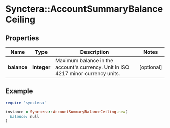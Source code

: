# Synctera::AccountSummaryBalanceCeiling

## Properties

| Name | Type | Description | Notes |
| ---- | ---- | ----------- | ----- |
| **balance** | **Integer** | Maximum balance in the account&#39;s currency. Unit in ISO 4217 minor currency units. | [optional] |

## Example

```ruby
require 'synctera'

instance = Synctera::AccountSummaryBalanceCeiling.new(
  balance: null
)
```

